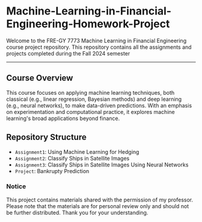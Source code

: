 # Machine-Learning-in-Financial-Engineering-Homework-Project

Welcome to the FRE-GY 7773 Machine Learning in Financial Engineering course project repository. This repository contains all the assignments and projects completed during the Fall 2024 semester

---------------------------

## Course Overview
This course focuses on applying machine learning techniques, both classical (e.g., linear regression, Bayesian methods) and deep learning (e.g., neural networks), to make data-driven predictions. With an emphasis on experimentation and computational practice, it explores machine learning's broad applications beyond finance.
   
## Repository Structure
   + `Assignment1`: Using Machine Learning for Hedging
   + `Assignment2`: Classify Ships in Satellite Images
   + `Assignment3`: Classify Ships in Satellite Images Using Neural Networks
   + `Project`: Bankrupty Prediction

### Notice

This project contains materials shared with the permission of my professor. Please note that the materials are for personal review only and should not be further distributed.
Thank you for your understanding.


